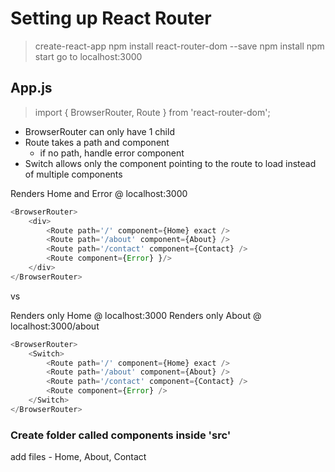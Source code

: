 # Setting up React Router

> create-react-app
> npm install react-router-dom --save
> npm install
> npm start
> go to localhost:3000

## App.js
>import { BrowserRouter, Route } from 'react-router-dom';
- BrowserRouter can only have 1 child
- Route takes a path and component
    - if no path, handle error component
- Switch allows only the component pointing to the route to load instead of multiple components

Renders Home and Error @ localhost:3000
```javascript
<BrowserRouter>
    <div>
        <Route path='/' component={Home} exact />
        <Route path='/about' component={About} />
        <Route path='/contact' component={Contact} />
        <Route component={Error} }/>
    </div>
</BrowserRouter>
```
vs

Renders only Home @ localhost:3000
Renders only About @ localhost:3000/about
```javascript
<BrowserRouter>
    <Switch>
        <Route path='/' component={Home} exact />
        <Route path='/about' component={About} />
        <Route path='/contact' component={Contact} />
        <Route component={Error} />
    </Switch>
</BrowserRouter>
```

### Create folder called components inside 'src'
add files - Home, About, Contact



